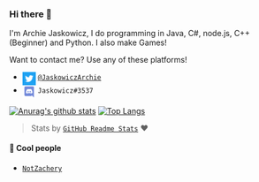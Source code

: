 ### Hi there 👋

I'm Archie Jaskowicz, I do programming in Java, C#, node.js, C++ (Beginner) and Python. I also make Games!

Want to contact me? Use any of these platforms!
- <img src="https://raw.githubusercontent.com/skyezerfox/skyezerfox/master/logo-twitter.svg" width="24px" align="top"> [`@JaskowiczArchie`](https://twitter.com/JaskowiczArchie)
- <img src="https://raw.githubusercontent.com/skyezerfox/skyezerfox/master/logo-discord.svg" width="24px" align="top"> `Jaskowicz#3537`

[![Anurag's github stats](https://github-readme-stats.vercel.app/api?username=Jaskowicz1&show_icons=true)](https://github.com/anuraghazra/github-readme-stats) [![Top Langs](https://github-readme-stats.vercel.app/api/top-langs/?username=Jaskowicz1&layout=compact)](https://github.com/anuraghazra/github-readme-stats)

> Stats by [`GitHub Readme Stats`](https://github.com/anuraghazra/github-readme-stats) :heart:


<!--

#### :telescope: Projects

- [`LolBans`](https://github.com/NotZachery/lolbans-plugin) - An advanced punishment management system for Minecraft

-->

#### :couple: Cool people

- [`NotZachery`](https://github.com/NotZachery)
